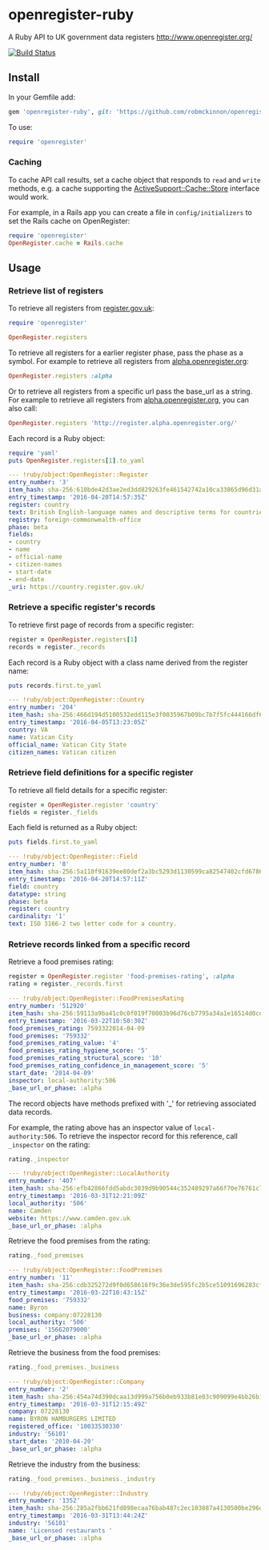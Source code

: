 # openregister-ruby
A Ruby API to UK government data registers http://www.openregister.org/

[![Build Status](https://travis-ci.org/robmckinnon/openregister-ruby.svg?branch=master)](https://travis-ci.org/robmckinnon/openregister-ruby)

## Install

In your Gemfile add:

```rb
gem 'openregister-ruby', git: 'https://github.com/robmckinnon/openregister-ruby.git'
```

To use:

```rb
require 'openregister'
```

### Caching

To cache API call results, set a cache object that responds to `read` and `write` methods, e.g. a cache supporting the
[ActiveSupport::Cache::Store](http://api.rubyonrails.org/classes/ActiveSupport/Cache/Store.html) interface would work.

For example, in a Rails app you can create a file in `config/initializers` to set the Rails cache on OpenRegister:

```rb
require 'openregister'
OpenRegister.cache = Rails.cache
```

## Usage

### Retrieve list of registers

To retrieve all registers from [register.gov.uk](https://register.register.gov.uk/records):

```rb
require 'openregister'

OpenRegister.registers
```

To retrieve all registers for a earlier register phase, pass the phase as a symbol. For example to retrieve all
registers from [alpha.openregister.org](http://register.alpha.openregister.org/records):

```rb
OpenRegister.registers :alpha
```

Or to retrieve all registers from a specific url pass the base_url as a string. For example to retrieve all registers
from [alpha.openregister.org](http://register.alpha.openregister.org/records), you can also call:

```rb
OpenRegister.registers 'http://register.alpha.openregister.org/'
```

Each record is a Ruby object:

```rb
require 'yaml'
puts OpenRegister.registers[1].to_yaml
```

```yml
--- !ruby/object:OpenRegister::Register
entry_number: '3'
item_hash: sha-256:610bde42d3ae2ed3dd829263fe461542742a10ca33865d96d31ae043b242c300
entry_timestamp: '2016-04-20T14:57:35Z'
register: country
text: British English-language names and descriptive terms for countries
registry: foreign-commonwealth-office
phase: beta
fields:
- country
- name
- official-name
- citizen-names
- start-date
- end-date
_uri: https://country.register.gov.uk/
```

### Retrieve a specific register's records

To retrieve first page of records from a specific register:

```rb
register = OpenRegister.registers[1]
records = register._records
```

Each record is a Ruby object with a class name derived from the register name:

```rb
puts records.first.to_yaml
```

```yml
--- !ruby/object:OpenRegister::Country
entry_number: '204'
item_hash: sha-256:466d194d5100532edd115e3f0035967b09bc7b7f5fc444166df6f4a5f7cb9127
entry_timestamp: '2016-04-05T13:23:05Z'
country: VA
name: Vatican City
official_name: Vatican City State
citizen_names: Vatican citizen
```

### Retrieve field definitions for a specific register

To retrieve all field details for a specific register:

```rb
register = OpenRegister.register 'country'
fields = register._fields
```

Each field is returned as a Ruby object:

```rb
puts fields.first.to_yaml
```

```yml
--- !ruby/object:OpenRegister::Field
entry_number: '8'
item_hash: sha-256:5a110f91639ee80def2a3bc5293d1130599ca82547402cfd6786a425ffe9b419
entry_timestamp: '2016-04-20T14:57:11Z'
field: country
datatype: string
phase: beta
register: country
cardinality: '1'
text: ISO 3166-2 two letter code for a country.
```

### Retrieve records linked from a specific record

Retrieve a food premises rating:

```rb
register = OpenRegister.register 'food-premises-rating', :alpha
rating = register._records.first
```

```yml
--- !ruby/object:OpenRegister::FoodPremisesRating
entry_number: '512920'
item_hash: sha-256:59113a9ba41c0c0f019f70003b96d76cb7795a34a1e16514d0cd4c9e42079fda
entry_timestamp: '2016-03-22T10:50:30Z'
food_premises_rating: 7593322014-04-09
food_premises: '759332'
food_premises_rating_value: '4'
food_premises_rating_hygiene_score: '5'
food_premises_rating_structural_score: '10'
food_premises_rating_confidence_in_management_score: '5'
start_date: '2014-04-09'
inspector: local-authority:506
_base_url_or_phase: :alpha
```

The record objects have methods prefixed with '_'
for retrieving associated data records.

For example, the rating above has an inspector value of
`local-authority:506`. To retrieve the inspector record for
this reference, call `_inspector` on the rating:

```rb
rating._inspector
```

```yml
--- !ruby/object:OpenRegister::LocalAuthority
entry_number: '407'
item_hash: sha-256:efb42866fdd5abdc3039d9b90544c352489297a66f70e76761c79f65bd29ed8f
entry_timestamp: '2016-03-31T12:21:09Z'
local_authority: '506'
name: Camden
website: https://www.camden.gov.uk
_base_url_or_phase: :alpha
```

Retrieve the food premises from the rating:

```rb
rating._food_premises
```

```yml
--- !ruby/object:OpenRegister::FoodPremises
entry_number: '11'
item_hash: sha-256:cdb325272d9f0d658616f9c36e3de595fc2b5ce51091696283cf2ca1d3d5741f
entry_timestamp: '2016-03-22T10:43:15Z'
food_premises: '759332'
name: Byron
business: company:07228130
local_authority: '506'
premises: '15662079000'
_base_url_or_phase: :alpha
```

Retrieve the business from the food premises:

```rb
rating._food_premises._business
```

```yml
--- !ruby/object:OpenRegister::Company
entry_number: '2'
item_hash: sha-256:454a74d390dcaa13d999a756b0eb933b81e03c909099e4bb26b1faffc26b5a93
entry_timestamp: '2016-03-31T12:15:49Z'
company: 07228130
name: BYRON HAMBURGERS LIMITED
registered_office: '10033530330'
industry: '56101'
start_date: '2010-04-20'
_base_url_or_phase: :alpha
```

Retrieve the industry from the business:

```rb
rating._food_premises._business._industry
```

```yml
--- !ruby/object:OpenRegister::Industry
entry_number: '1352'
item_hash: sha-256:285a2fbb621fd898ecaa76bab487c2ec103887a4130500be296d5dca5248e46b
entry_timestamp: '2016-03-31T13:44:24Z'
industry: '56101'
name: 'Licensed restaurants '
_base_url_or_phase: :alpha
```
